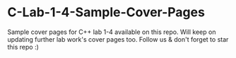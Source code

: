 # C-Lab-1-4-Sample-Cover-Pages
Sample cover pages for C++ lab 1-4 available on this repo. Will keep on updating further lab work's cover pages too. Follow us & don't forget to star this repo :)
